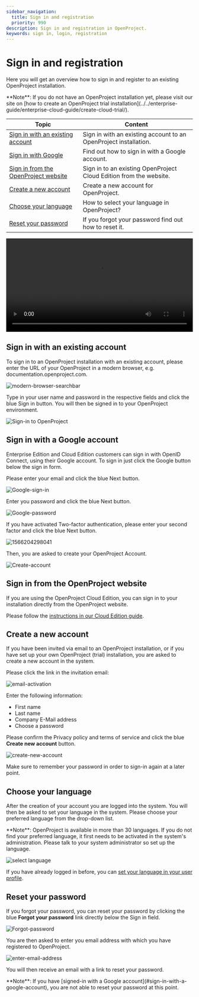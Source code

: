 ```yaml
---
sidebar_navigation:
  title: Sign in and registration
  priority: 990
description: Sign in and registration in OpenProject.
keywords: sign in, login, registration
---
```


# Sign in and registration

Here you will get an overview how to sign in and register to an existing OpenProject installation.

<div class="alert alert-info" role="alert">
**Note**: If you do not have an OpenProject installation yet, please visit our site on [how to create an OpenProject trial installation](../../enterprise-guide/enterprise-cloud-guide/create-cloud-trial/).
</div>


| Topic                                                        | Content                                                      |
| ------------------------------------------------------------ | ------------------------------------------------------------ |
| [Sign in with an existing account](#sign-in-with-an-existing-account) | Sign in with an existing account to an OpenProject installation. |
| [Sign in with Google](#sign-in-with-a-google-account)                  | Find out how to sign in with a Google account.               |
| [Sign in from the OpenProject website](#sign-in-from-the-openproject-website) | Sign in to an existing OpenProject Cloud Edition from the website. |
| [Create a new account](#create-a-new-account)                | Create a new account for OpenProject.                        |
| [Choose your language](#choose-your-language)                | How to select your language in OpenProject?                  |
| [Reset your password](#reset-your-password)                  | If you forgot your password find out how to reset it.        |

<video src="https://openproject-docs.s3.eu-central-1.amazonaws.com/videos/OpenProject-Sign-in-and-Registration-2.mp4" type="video/mp4" controls="" style="width:100%"></video>

## Sign in with an existing account

To sign in to an OpenProject installation with an existing account, please enter the URL of your OpenProject in a modern browser, e.g. documentation.openproject.com.

![modern-browser-searchbar](modern-browser-searchbar.png)

Type in your user name and password in the respective fields and click the blue Sign in button. You will then be signed in to your OpenProject environment.

![Sign-in to OpenProject](1565974792215.png)

## Sign in with a Google account

Enterprise Edition and Cloud Edition customers can sign in with OpenID Connect, using their Google account. To sign in just click the Google button below the sign in form.

Please enter your email and click the blue Next button.

![Google-sign-in](1566204061662.png)

Enter you password and click the blue Next button.

![Google-password](1566204173462.png)

If you have activated Two-factor authentication, please enter your second factor and click the blue Next button.

![1566204298041](1566204298041.png)

Then, you are asked to create your OpenProject Account.

![Create-account](1566204388512.png)

## Sign in from the OpenProject website

If you are using the OpenProject Cloud Edition, you can sign in to your installation directly from the OpenProject website.

Please follow the [instructions in our Cloud Edition guide](../../enterprise-guide/enterprise-cloud-guide/sign-in).

## Create a new account

If you have been invited via email to an OpenProject installation, or if you have set up your own OpenProject (trial) installation, you are asked to create a new account in the system.

Please click the link in the invitation email:

![email-activation](1566206190563.png)

Enter the following information:

* First name
* Last name
* Company E-Mail address
* Choose a password

Please confirm the Privacy policy and terms of service and click the blue **Create new account** button.

![create-new-account](1566204790146.png)

Make sure to remember your password in order to sign-in again at a later point.

## Choose your language

After the creation of your account you are logged into the system. You will then be asked to set your language in the system. Please choose your preferred language from the drop-down list.

<div class="alert alert-info" role="alert">
**Note**: OpenProject is available in more than 30 languages. If you do not find your preferred language, it first needs to be activated in the system's administration. Please talk to your system administrator so set up the language.
</div>

![select language](20191202171349241.png)

If you have already logged in before, you can [set your language in your user profile](../my-account/#profile-settings).

## Reset your password

If you forgot your password, you can reset your password by clicking the blue **Forgot your password** link directly below the Sign in field.

![Forgot-password](1566205596114.png)

You are then asked to enter you email address with which you have registered to OpenProject. 

![enter-email-address](1566205903097.png)

You will then receive an email with a link to reset your password.

<div class="alert alert-info" role="alert">
**Note**: If you have [signed-in with a Google account](#sign-in-with-a-google-account), you are not able to reset your password at this point.
</div>
